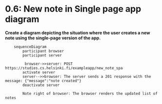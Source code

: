 # 0.6: New note in Single page app diagram

**Create a diagram depicting the situation where the user creates a new note using the single-page version of the app.**


```mermaid
    sequenceDiagram
        participant browser
        participant server

         browser->>server: POST https://studies.cs.helsinki.fi/exampleapp/new_note_spa
        activate server
        server-->>browser: The server sends a 201 response with the message: {"message":"note created"}
        deactivate server

        Note right of browser: The browser renders the updated list of notes
```